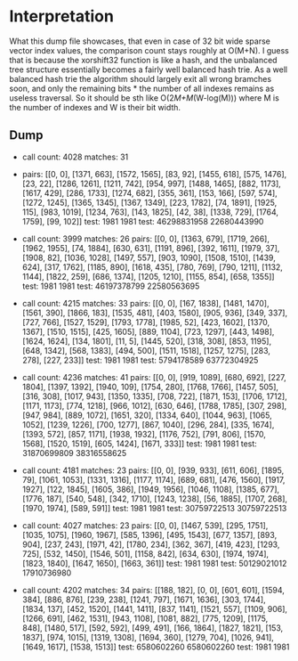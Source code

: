 # Interpretation
What this dump file showcases, that even in case of 32 bit wide sparse vector index values, the comparison count stays roughly at O(M+N). I guess that is because the xorshift32 function is like a hash, and the unbalanced tree structure essentially becomes a fairly well balanced hash trie. As a well balanced hash trie the algorithm should largely exit all wrong bramches soon, and only the remaining bits * the number of all indexes remains as useless traversal. So it should be sth like O(2*M+M*(W-log(M))) where M is the number of indexes and W is their bit width. 

## Dump
* call count: 4028
matches: 31
- pairs: [[0, 0], [1371, 663], [1572, 1565], [83, 92], [1455, 618], [575, 1476], [23, 22], [1286, 1261], [1211, 742], [954, 997], [1488, 1465], [882, 1173], [1617, 429], [286, 1733], [1274, 682], [355, 361], [153, 166], [597, 574], [1272, 1245], [1365, 1345], [1367, 1349], [223, 1782], [74, 1891], [1925, 115], [983, 1019], [1234, 763], [143, 1825], [42, 38], [1338, 729], [1764, 1759], [99, 102]]
test: 1981 1981
test: 46298831958 22680443990

* call count: 3999
matches: 26
pairs: [[0, 0], [1363, 679], [1719, 266], [1962, 1955], [74, 1884], [630, 631], [1191, 896], [392, 1611], [1979, 37], [1908, 82], [1036, 1028], [1497, 557], [903, 1090], [1508, 1510], [1439, 624], [317, 1762], [1185, 890], [1618, 435], [780, 769], [790, 1211], [1132, 1144], [1822, 259], [686, 1374], [1205, 1210], [1155, 854], [658, 1355]]
test: 1981 1981
test: 46197378799 22580563695

* call count: 4215
matches: 33
pairs: [[0, 0], [167, 1838], [1481, 1470], [1561, 390], [1866, 183], [1535, 481], [403, 1580], [905, 936], [349, 337], [727, 766], [1527, 1529], [1793, 1778], [1985, 52], [423, 1602], [1370, 1367], [1510, 1515], [425, 1605], [889, 1104], [723, 1297], [443, 1498], [1624, 1624], [134, 1801], [11, 5], [1445, 520], [318, 308], [853, 1195], [648, 1342], [568, 1383], [494, 500], [1511, 1518], [1257, 1275], [283, 278], [227, 233]]
test: 1981 1981
test: 5794178589 63772304925

* call count: 4236
matches: 41
pairs: [[0, 0], [919, 1089], [680, 692], [227, 1804], [1397, 1392], [1940, 109], [1754, 280], [1768, 1766], [1457, 505], [316, 308], [1017, 943], [1350, 1335], [708, 722], [1871, 153], [1706, 1712], [1171, 1173], [774, 1218], [966, 1012], [630, 646], [1788, 1785], [307, 298], [947, 984], [889, 1072], [1651, 320], [1334, 640], [1044, 963], [1065, 1052], [1239, 1226], [700, 1277], [867, 1040], [296, 284], [335, 1674], [1393, 572], [857, 1171], [1938, 1932], [1176, 752], [791, 806], [1570, 1568], [1520, 1519], [605, 1424], [1671, 333]]
test: 1981 1981
test: 31870699809 38316558625

* call count: 4181
matches: 23
pairs: [[0, 0], [939, 933], [611, 606], [1895, 79], [1061, 1053], [1331, 1316], [1177, 1174], [689, 681], [476, 1560], [1917, 1927], [122, 1845], [1605, 386], [1949, 1956], [1046, 1108], [1385, 677], [1776, 187], [540, 548], [342, 1710], [1243, 1238], [56, 1885], [1707, 268], [1970, 1974], [589, 591]]
test: 1981 1981
test: 30759722513 30759722513

* call count: 4027
matches: 23
pairs: [[0, 0], [1467, 539], [295, 1751], [1035, 1075], [1960, 1967], [585, 1396], [495, 1543], [677, 1357], [893, 904], [237, 243], [1971, 42], [1780, 234], [362, 367], [419, 423], [1293, 725], [532, 1450], [1546, 501], [1158, 842], [634, 630], [1974, 1974], [1823, 1840], [1647, 1650], [1663, 361]]
test: 1981 1981
test: 50129021012 17910736980

* call count: 4202
matches: 34
pairs: [[188, 182], [0, 0], [601, 601], [1594, 384], [886, 876], [239, 238], [1241, 797], [1671, 1636], [303, 1744], [1834, 137], [452, 1520], [1441, 1411], [837, 1141], [1521, 557], [1109, 906], [1266, 691], [462, 1531], [943, 1108], [1081, 882], [775, 1209], [1175, 848], [1480, 517], [592, 592], [499, 491], [166, 1864], [1827, 1821], [153, 1837], [974, 1015], [1319, 1308], [1694, 360], [1279, 704], [1026, 941], [1649, 1617], [1538, 1513]]
test: 6580602260 6580602260
test: 1981 1981

